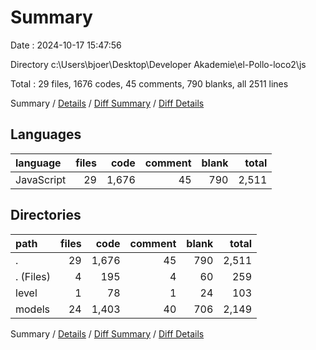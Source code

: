 # Summary

Date : 2024-10-17 15:47:56

Directory c:\\Users\\bjoer\\Desktop\\Developer Akademie\\el-Pollo-loco2\\js

Total : 29 files,  1676 codes, 45 comments, 790 blanks, all 2511 lines

Summary / [Details](details.md) / [Diff Summary](diff.md) / [Diff Details](diff-details.md)

## Languages
| language | files | code | comment | blank | total |
| :--- | ---: | ---: | ---: | ---: | ---: |
| JavaScript | 29 | 1,676 | 45 | 790 | 2,511 |

## Directories
| path | files | code | comment | blank | total |
| :--- | ---: | ---: | ---: | ---: | ---: |
| . | 29 | 1,676 | 45 | 790 | 2,511 |
| . (Files) | 4 | 195 | 4 | 60 | 259 |
| level | 1 | 78 | 1 | 24 | 103 |
| models | 24 | 1,403 | 40 | 706 | 2,149 |

Summary / [Details](details.md) / [Diff Summary](diff.md) / [Diff Details](diff-details.md)